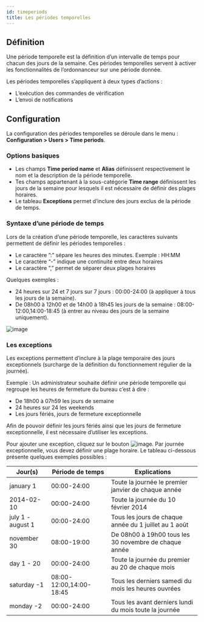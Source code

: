 ```yaml
---
id: timeperiods
title: Les périodes temporelles
---
```


## Définition

Une période temporelle est la définition d’un intervalle de temps pour chacun des jours de la semaine. Ces périodes
temporelles servent à activer les fonctionnalités de l’ordonnanceur sur une période donnée.

Les périodes temporelles s’appliquent à deux types d’actions :

* L’exécution des commandes de vérification
* L’envoi de notifications

## Configuration

La configuration des périodes temporelles se déroule dans le menu : **Configuration > Users > Time periods**.

### Options basiques

* Les champs **Time period name** et **Alias** définissent respectivement le nom et la description de la période
  temporelle.
* Tes champs appartenant à la sous-catégorie **Time range** définissent les jours de la semaine pour lesquels il est
  nécessaire de définir des plages horaires.
* Le tableau **Exceptions** permet d’inclure des jours exclus de la période de temps.

### Syntaxe d’une période de temps

Lors de la création d’une période temporelle, les caractères suivants permettent de définir les périodes temporelles :

* Le caractère ”:” sépare les heures des minutes. Exemple : HH:MM
* Le caractère “-” indique une continuité entre deux horaires
* Le caractère ”,” permet de séparer deux plages horaires

Quelques exemples :

* 24 heures sur 24 et 7 jours sur 7 jours : 00:00-24:00 (à appliquer à tous les jours de la semaine).
* De 08h00 à 12h00 et de 14h00 à 18h45 les jours de la semaine : 08:00-12:00,14:00-18:45 (à entrer au niveau des jours
  de la semaine uniquement).

![image](../../assets/configuration/05timeperiod.png)

### Les exceptions

Les exceptions permettent d’inclure à la plage temporaire des jours exceptionnels (surcharge de la définition du
fonctionnement régulier de la journée).

Exemple : Un administrateur souhaite définir une période temporelle qui regroupe les heures de fermeture du bureau
c’est à dire :

* De 18h00 à 07h59 les jours de semaine
* 24 heures sur 24 les weekends
* Les jours fériés, jours de fermeture exceptionnelle

Afin de pouvoir définir les jours fériés ainsi que les jours de fermeture exceptionnelle, il est nécessaire d’utiliser
les exceptions.

Pour ajouter une exception, cliquez sur le bouton ![image](../../assets/configuration/common/navigate_plus.png#thumbnail1).
Par journée exceptionnelle, vous devez définir une plage horaire. Le tableau ci-dessous présente quelques exemples
possibles :

| Jour(s)           | Période de temps        | Explications                                           |
| ----------------- | ----------------------- | ------------------------------------------------------ |
| january 1         | 00:00-24:00             | Toute la journée le premier janvier de chaque année    |
| 2014-02-10        | 00:00-24:00             | Toute la journée du 10 février 2014                    |
| july 1 - august 1 | 00:00-24:00             | Tous les jours de chaque année du 1 juillet au 1 août  |
| november 30       | 08:00-19:00             | De 08h00 à 19h00 tous les 30 novembre de chaque année  |
| day 1 - 20        | 00:00-24:00             | Toute la journée du premier au 20 de chaque mois       |
| saturday -1       | 08:00-12:00,14:00-18:45 | Tous les derniers samedi du mois les heures ouvrées    |
| monday -2         | 00:00-24:00             | Tous les avant derniers lundi du mois toute la journée |
